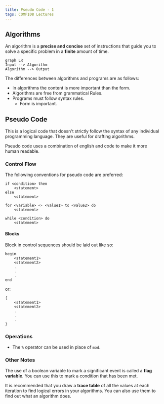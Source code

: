 ```yaml
---
title: Pseudo Code - 1
tags: COMP108 Lectures
---
```

## Algorithms
An algorithm is a **precise and concise** set of instructions that guide you to solve a specific problem in a **finite** amount of time.

```mermaid
graph LR
Input --> Algorithm
Algorithm --> Output
```

The differences between algorithms and programs are as follows:

* In algorithms the content is more important than the form.
* Algorithms are free from grammatical Rules.
*  Programs must follow syntax rules.
	* Form is important.

## Pseudo Code
This is a logical code that doesn't strictly follow the syntax of any individual programming language. They are useful for drafting algorithms.

Pseudo code uses a combination of english and code to make it more human readable.

### Control Flow
The following conventions for pseudo code are preferred:

```
if <condition> then
	<statement>
else
	<statement>
```

```
for <variable> <- <value1> to <value2> do
	<statement>
```

```
while <condition> do
	<statement>
```

#### Blocks
Block in control sequences should be laid out like so:

```
begin
	<statement1>
	<statement2>
	.
	.
	.
end
```

or:

```
{
	<statement1>
	<statement2>
	.
	.
	.
}
```

### Operations

* The `%` operator can be used in place of `mod`.

### Other Notes

The use of a boolean variable to mark a significant event is called a **flag variable**. You can use this to mark a condition that has been met.

It is recommended that you draw a **trace table** of all the values at each iteration to find logical errors in your algorithms. You can also use them to find out what an algorithm does.